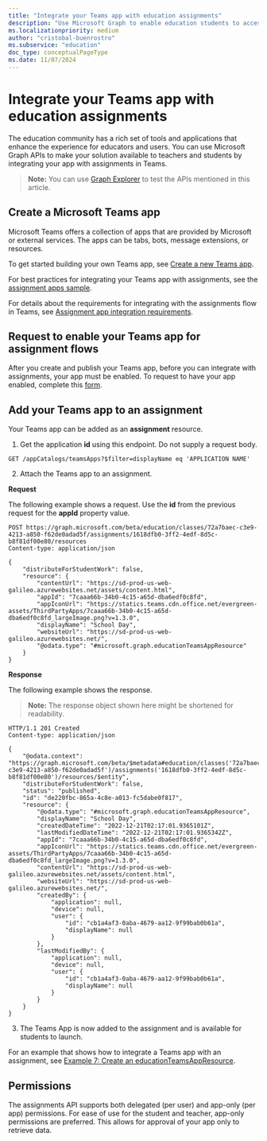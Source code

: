 ```yaml
---
title: "Integrate your Teams app with education assignments"
description: "Use Microsoft Graph to enable education students to access your Microsoft Teams app within assignments."
ms.localizationpriority: medium
author: "cristobal-buenrostro"
ms.subservice: "education"
doc_type: conceptualPageType
ms.date: 11/07/2024
---
```


# Integrate your Teams app with education assignments

The education community has a rich set of tools and applications that enhance the experience for educators and users. You can use Microsoft Graph APIs to make your solution available to teachers and students by integrating your app with assignments in Teams.  

> **Note:** You can use [Graph Explorer](https://developer.microsoft.com/en-us/graph/graph-explorer) to test the APIs mentioned in this article.

## Create a Microsoft Teams app

Microsoft Teams offers a collection of apps that are provided by Microsoft or external services. The apps can be tabs, bots, message extensions, or resources.

To get started building your own Teams app, see [Create a new Teams app](/microsoftteams/platform/toolkit/create-new-project?pivots=visual-studio-code).

For best practices for integrating your Teams app with assignments, see the [assignment apps sample](https://github.com/microsoft/edu-assignments-apps-sample).

For details about the requirements for integrating with the assignments flow in Teams, see [Assignment app integration requirements](https://aka.ms/AssignmentsRequirements).

## Request to enable your Teams app for assignment flows

After you create and publish your Teams app, before you can integrate with assignments, your app must be enabled. To request to have your app enabled, complete this [form](https://aka.ms/AssignmentsAppRequest).

## Add your Teams app to an assignment

Your Teams app can be added as an **assignment** resource.

1. Get the application **id** using this endpoint. Do not supply a request body.

```http
GET /appCatalogs/teamsApps?$filter=displayName eq 'APPLICATION NAME'
```

2. Attach the Teams app to an assignment.

**Request**

The following example shows a request. Use the **id** from the previous request for the **appId** property value.

```http
POST https://graph.microsoft.com/beta/education/classes/72a7baec-c3e9-4213-a850-f62de0adad5f/assignments/1618dfb0-3ff2-4edf-8d5c-b8f81df00e80/resources
Content-type: application/json

{
    "distributeForStudentWork": false,
    "resource": {
        "contentUrl": "https://sd-prod-us-web-galileo.azurewebsites.net/assets/content.html",
        "appId": "7caaa66b-34b0-4c15-a65d-dba6edf0c8fd",
        "appIconUrl": "https://statics.teams.cdn.office.net/evergreen-assets/ThirdPartyApps/7caaa66b-34b0-4c15-a65d-dba6edf0c8fd_largeImage.png?v=1.3.0",
        "displayName": "School Day",
        "websiteUrl": "https://sd-prod-us-web-galileo.azurewebsites.net/",
        "@odata.type": "#microsoft.graph.educationTeamsAppResource"
    }
}
```

**Response**

The following example shows the response.

>**Note:** The response object shown here might be shortened for readability.

```http
HTTP/1.1 201 Created
Content-type: application/json

{
    "@odata.context": "https://graph.microsoft.com/beta/$metadata#education/classes('72a7baec-c3e9-4213-a850-f62de0adad5f')/assignments('1618dfb0-3ff2-4edf-8d5c-b8f81df00e80')/resources/$entity",
    "distributeForStudentWork": false,
    "status": "published",
    "id": "de220fbc-865a-4c8e-a013-fc5dabe0f817",
    "resource": {
        "@odata.type": "#microsoft.graph.educationTeamsAppResource",
        "displayName": "School Day",
        "createdDateTime": "2022-12-21T02:17:01.9365101Z",
        "lastModifiedDateTime": "2022-12-21T02:17:01.9365342Z",
        "appId": "7caaa66b-34b0-4c15-a65d-dba6edf0c8fd",
        "appIconUrl": "https://statics.teams.cdn.office.net/evergreen-assets/ThirdPartyApps/7caaa66b-34b0-4c15-a65d-dba6edf0c8fd_largeImage.png?v=1.3.0",
        "contentUrl": "https://sd-prod-us-web-galileo.azurewebsites.net/assets/content.html",
        "websiteUrl": "https://sd-prod-us-web-galileo.azurewebsites.net/",
        "createdBy": {
            "application": null,
            "device": null,
            "user": {
                "id": "cb1a4af3-0aba-4679-aa12-9f99bab0b61a",
                "displayName": null
            }
        },
        "lastModifiedBy": {
            "application": null,
            "device": null,
            "user": {
                "id": "cb1a4af3-0aba-4679-aa12-9f99bab0b61a",
                "displayName": null
            }
        }
    }
}
```

3. The Teams App is now added to the assignment and is available for students to launch.

For an example that shows how to integrate a Teams app with an assignment, see [Example 7: Create an educationTeamsAppResource](/graph/api/educationassignment-post-resources#example-7-create-an-educationteamsappresource).

## Permissions

The assignments API supports both delegated (per user) and app-only (per app) permissions. For ease of use for the student and teacher, app-only permissions are preferred. This allows for approval of your app only to retrieve data.
